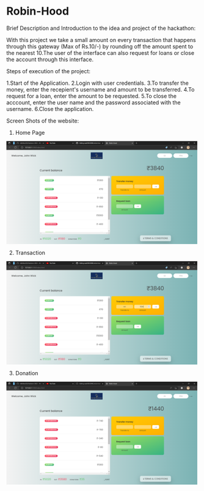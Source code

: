 # Robin-Hood

Brief Description and Introduction to the idea and project of the hackathon:

With this project we take a small amount on every transaction that happens through this gateway (Max of Rs.10/-) by rounding off the amount spent to the nearest 10.The user of the interface can also request for loans or close the account through this interface.

Steps of execution of the project:

1.Start of the Application.
2.Login with user credentials.
3.To transfer the money, enter the recepient's username and amount to be transferred.
4.To request for a loan, enter the amount to be requested.
5.To close the acccount, enter the user name and the password associated with the username.
6.Close the application.


Screen Shots of the website:

1. Home Page

<img src="./images/Homepage.png" width="500" align="middle">

2. Transaction

<img src="./images/trans.png" width="500" align="middle">

3. Donation  

<img src="./images/donation.png" width="500" align="middle">
